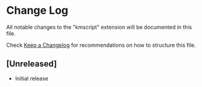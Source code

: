 # Change Log

All notable changes to the "kmscript" extension will be documented in this file.

Check [Keep a Changelog](http://keepachangelog.com/) for recommendations on how to structure this file.

## [Unreleased]

- Initial release